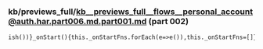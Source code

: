 ### kb/previews_full/kb__previews_full__flows__personal_account@auth.har.part006.md.part001.md (part 002)

```md
ish())}_onStart(){this._onStartFns.forEach(e=>e()),this._onStartFns=[]}pause(){}res
```

```
